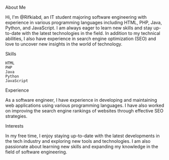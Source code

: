 About Me

Hi, I'm @Rifkiabd, an IT student majoring software engineering with experience in various programming languages including HTML, PHP, Java, Python, and JavaScript. I am always eager to learn new skills and stay up-to-date with the latest technologies in the field. In addition to my technical abilities, I also have experience in search engine optimization (SEO) and love to uncover new insights in the world of technology.

Skills

    HTML
    PHP
    Java
    Python
    JavaScript

Experience

As a software engineer, I have experience in developing and maintaining web applications using various programming languages. I have also worked on improving the search engine rankings of websites through effective SEO strategies.

Interests

In my free time, I enjoy staying up-to-date with the latest developments in the tech industry and exploring new tools and technologies. I am also passionate about learning new skills and expanding my knowledge in the field of software engineering.

<!---
rifkiabd/rifkiabd is a ✨ special ✨ repository because its `README.md` (this file) appears on your GitHub profile.
You can click the Preview link to take a look at your changes.
--->

